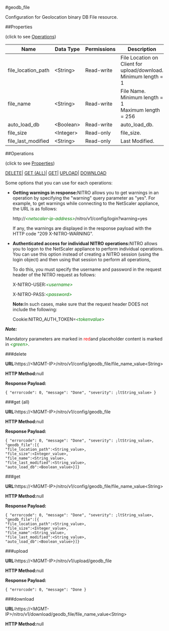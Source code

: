 #geodb_file

Configuration for Geolocation binary DB File resource.


##Properties 
<span>(click to see [Operations](#opera))</span>


<table><thead><tr><th>Name</th><th>Data Type</th><th>Permissions</th><th>Description</th></tr></thead><tbody><tr><td>file_location_path</td><td>&lt;String></td><td>Read-write</td><td>File Location on Client for upload/download.<br>Minimum length = 1</td></tr><tr><td>file_name</td><td>&lt;String></td><td>Read-write</td><td>File Name.<br>Minimum length = 1<br>Maximum length = 256</td></tr><tr><td>auto_load_db</td><td>&lt;Boolean></td><td>Read-write</td><td>auto_load_db.</td></tr><tr><td>file_size</td><td>&lt;Integer></td><td>Read-only</td><td>file_size.</td></tr><tr><td>file_last_modified</td><td>&lt;String></td><td>Read-only</td><td>Last Modified.</td></tr></tbody></table>
##Operations 
<span>(click to see [Properties](#prope))</span>


[DELETE](#d)| [GET (ALL)](#get-)| [GET]()| [UPLOAD](#u)| [DOWNLOAD](#dow)


Some options that you can use for each operations:
<ul><li><p><b>Getting warnings in response:</b>NITRO allows you to get warnings in an operation by specifying the "warning" query parameter as "yes". For example, to get warnings while connecting to the NetScaler appliance, the URL is as follows:</p><p>http://<span style="color:green;font-style:italic;">&lt;netscaler-ip-address&gt;</span>/nitro/v1/config/login?warning=yes</p><p>If any, the warnings are displayed in the response payload with the HTTP code "209 X-NITRO-WARNING".</p></li><li><p><b>Authenticated access for individual NITRO operations:</b>NITRO allows you to logon to the NetScaler appliance to perform individual operations. You can use this option instead of creating a NITRO session (using the login object) and then using that session to perform all operations,</p><p>To do this, you must specify the username and password in the request header of the NITRO request as follows:</p><p>X-NITRO-USER:<span style="color:green;font-style:italic;">&lt;username&gt;</span></p><p>X-NITRO-PASS:<span style="color:green;font-style:italic;">&lt;password&gt;</span></p><p><b>Note:</b>In such cases, make sure that the request header DOES not include the following:</p><p>Cookie:NITRO_AUTH_TOKEN=<span style="color:green;font-style:italic;">&lt;tokenvalue&gt;</span></p></li></ul>



***Note:*** 
Mandatory parameters are marked in <span style="color:#FF0000;">red</span>and placeholder content is marked in <span style="color:green;font-style:italic">&lt;green&gt;</span>.

###delete



<b>URL:</b>https://&lt;MGMT-IP&gt;/nitro/v1/config/geodb_file/file_name_value&lt;String&gt;
<b>HTTP Method:</b>null
<b>Response Payload: </b>```{ "errorcode": 0, "message": "Done", "severity": ;ltString_value> }```



###get (all)



<b>URL:</b>https://&lt;MGMT-IP&gt;/nitro/v1/config/geodb_file
<b>HTTP Method:</b>null
<b>Response Payload: </b>```{ "errorcode": 0, "message": "Done", "severity": ;ltString_value>, "geodb_file":[{"file_location_path":<String_value>,"file_size":<Integer_value>,"file_name":<String_value>,"file_last_modified":<String_value>,"auto_load_db":<Boolean_value>}]}```



###get



<b>URL:</b>https://&lt;MGMT-IP&gt;/nitro/v1/config/geodb_file/file_name_value&lt;String&gt;
<b>HTTP Method:</b>null
<b>Response Payload: </b>```{ "errorcode": 0, "message": "Done", "severity": ;ltString_value>, "geodb_file":[{"file_location_path":<String_value>,"file_size":<Integer_value>,"file_name":<String_value>,"file_last_modified":<String_value>,"auto_load_db":<Boolean_value>}]}```



###upload



<b>URL:</b>https://&lt;MGMT-IP&gt;/nitro/v1/upload/geodb_file
<b>HTTP Method:</b>null
<b>Response Payload: </b>```{ "errorcode": 0, "message": "Done }```



###download



<b>URL:</b>https://&lt;MGMT-IP&gt;/nitro/v1/download/geodb_file/file_name_value&lt;String&gt;
<b>HTTP Method:</b>null



